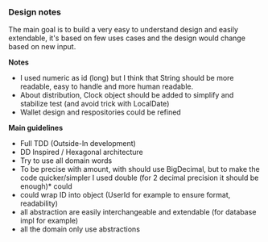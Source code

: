 ### Design notes

The main goal is to build a very easy to understand design and easily extendable, it's based on few uses cases and the
design would change based on new input.

**Notes**

* I used numeric as id (long) but I think that String should be more readable, easy to handle and more human readable.
* About distribution, Clock object should be added to simplify and stabilize test (and avoid trick with LocalDate)
* Wallet design and respositories could be refined

****Main guidelines****

* Full TDD (Outside-In development)
* DD Inspired / Hexagonal architecture
* Try to use all domain words
* To be precise with amount, with should use BigDecimal, but to make the code quicker/simpler I used double (for 2
  decimal precision it should be enough)* could
* could wrap ID into object (UserId for example to ensure format, readability)
* all abstraction are easily interchangeable and extendable (for database impl for example)
* all the domain only use abstractions